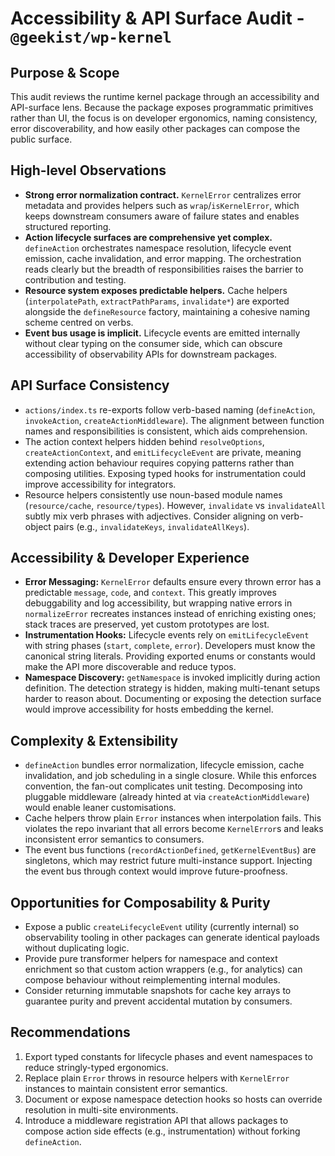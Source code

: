 # Accessibility & API Surface Audit - `@geekist/wp-kernel`

## Purpose & Scope

This audit reviews the runtime kernel package through an accessibility and API-surface lens. Because the package exposes programmatic primitives rather than UI, the focus is on developer ergonomics, naming consistency, error discoverability, and how easily other packages can compose the public surface.

## High-level Observations

- **Strong error normalization contract.** `KernelError` centralizes error metadata and provides helpers such as `wrap`/`isKernelError`, which keeps downstream consumers aware of failure states and enables structured reporting.
- **Action lifecycle surfaces are comprehensive yet complex.** `defineAction` orchestrates namespace resolution, lifecycle event emission, cache invalidation, and error mapping. The orchestration reads clearly but the breadth of responsibilities raises the barrier to contribution and testing.
- **Resource system exposes predictable helpers.** Cache helpers (`interpolatePath`, `extractPathParams`, `invalidate*`) are exported alongside the `defineResource` factory, maintaining a cohesive naming scheme centred on verbs.
- **Event bus usage is implicit.** Lifecycle events are emitted internally without clear typing on the consumer side, which can obscure accessibility of observability APIs for downstream packages.

## API Surface Consistency

- `actions/index.ts` re-exports follow verb-based naming (`defineAction`, `invokeAction`, `createActionMiddleware`). The alignment between function names and responsibilities is consistent, which aids comprehension.
- The action context helpers hidden behind `resolveOptions`, `createActionContext`, and `emitLifecycleEvent` are private, meaning extending action behaviour requires copying patterns rather than composing utilities. Exposing typed hooks for instrumentation could improve accessibility for integrators.
- Resource helpers consistently use noun-based module names (`resource/cache`, `resource/types`). However, `invalidate` vs `invalidateAll` subtly mix verb phrases with adjectives. Consider aligning on verb-object pairs (e.g., `invalidateKeys`, `invalidateAllKeys`).

## Accessibility & Developer Experience

- **Error Messaging:** `KernelError` defaults ensure every thrown error has a predictable `message`, `code`, and `context`. This greatly improves debuggability and log accessibility, but wrapping native errors in `normalizeError` recreates instances instead of enriching existing ones; stack traces are preserved, yet custom prototypes are lost.
- **Instrumentation Hooks:** Lifecycle events rely on `emitLifecycleEvent` with string phases (`start`, `complete`, `error`). Developers must know the canonical string literals. Providing exported enums or constants would make the API more discoverable and reduce typos.
- **Namespace Discovery:** `getNamespace` is invoked implicitly during action definition. The detection strategy is hidden, making multi-tenant setups harder to reason about. Documenting or exposing the detection surface would improve accessibility for hosts embedding the kernel.

## Complexity & Extensibility

- `defineAction` bundles error normalization, lifecycle emission, cache invalidation, and job scheduling in a single closure. While this enforces convention, the fan-out complicates unit testing. Decomposing into pluggable middleware (already hinted at via `createActionMiddleware`) would enable leaner customisations.
- Cache helpers throw plain `Error` instances when interpolation fails. This violates the repo invariant that all errors become `KernelError`s and leaks inconsistent error semantics to consumers.
- The event bus functions (`recordActionDefined`, `getKernelEventBus`) are singletons, which may restrict future multi-instance support. Injecting the event bus through context would improve future-proofness.

## Opportunities for Composability & Purity

- Expose a public `createLifecycleEvent` utility (currently internal) so observability tooling in other packages can generate identical payloads without duplicating logic.
- Provide pure transformer helpers for namespace and context enrichment so that custom action wrappers (e.g., for analytics) can compose behaviour without reimplementing internal modules.
- Consider returning immutable snapshots for cache key arrays to guarantee purity and prevent accidental mutation by consumers.

## Recommendations

1. Export typed constants for lifecycle phases and event namespaces to reduce stringly-typed ergonomics.
2. Replace plain `Error` throws in resource helpers with `KernelError` instances to maintain consistent error semantics.
3. Document or expose namespace detection hooks so hosts can override resolution in multi-site environments.
4. Introduce a middleware registration API that allows packages to compose action side effects (e.g., instrumentation) without forking `defineAction`.
